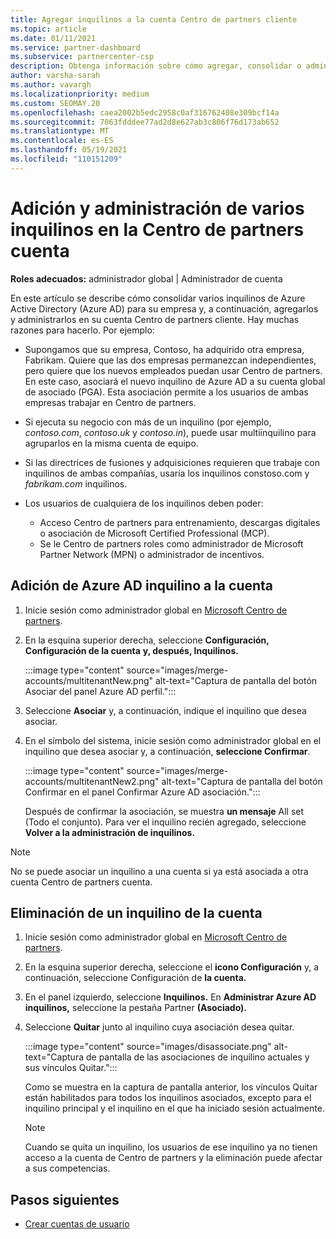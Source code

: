 ```yaml
---
title: Agregar inquilinos a la cuenta Centro de partners cliente
ms.topic: article
ms.date: 01/11/2021
ms.service: partner-dashboard
ms.subservice: partnercenter-csp
description: Obtenga información sobre cómo agregar, consolidar o administrar varios inquilinos de Azure AD en su cuenta de Centro de partners y saber por qué podría querer hacerlo.
author: varsha-sarah
ms.author: vavargh
ms.localizationpriority: medium
ms.custom: SEOMAY.20
ms.openlocfilehash: caea2002b5edc2958c0af316762408e309bcf14a
ms.sourcegitcommit: 7063fdddee77ad2d8e627ab3c806f76d173ab652
ms.translationtype: MT
ms.contentlocale: es-ES
ms.lasthandoff: 05/19/2021
ms.locfileid: "110151209"
---
```

# <a name="add-and-manage-multiple-tenants-in-your-partner-center-account"></a>Adición y administración de varios inquilinos en la Centro de partners cuenta


**Roles adecuados:** administrador global | Administrador de cuenta

En este artículo se describe cómo consolidar varios inquilinos de Azure Active Directory (Azure AD) para su empresa y, a continuación, agregarlos y administrarlos en su cuenta Centro de partners cliente. Hay muchas razones para hacerlo. Por ejemplo:

- Supongamos que su empresa, Contoso, ha adquirido otra empresa, Fabrikam. Quiere que las dos empresas permanezcan independientes, pero quiere que los nuevos empleados puedan usar Centro de partners. En este caso, asociará el nuevo inquilino de Azure AD a su cuenta global de asociado (PGA). Esta asociación permite a los usuarios de ambas empresas trabajar en Centro de partners.

- Si ejecuta su negocio con más de un inquilino (por ejemplo, *contoso.com*, *contoso.uk* y *contoso.in*), puede usar multiinquilino para agruparlos en la misma cuenta de equipo.

- Si las directrices de fusiones y adquisiciones requieren que trabaje  con inquilinos de ambas compañías, usaría los inquilinos constoso.com y *fabrikam.com* inquilinos.

- Los usuarios de cualquiera de los inquilinos deben poder:
    * Acceso Centro de partners para entrenamiento, descargas digitales o asociación de Microsoft Certified Professional (MCP).
    * Se le Centro de partners roles como administrador de Microsoft Partner Network (MPN) o administrador de incentivos.

## <a name="add-an-azure-ad-tenant-to-your-account"></a>Adición de Azure AD inquilino a la cuenta

1. Inicie sesión como administrador global en [Microsoft Centro de partners](https://partner.microsoft.com/dashboard).

1. En la esquina superior derecha, seleccione **Configuración,** **Configuración de la cuenta** **y, después, Inquilinos.**
 
   :::image type="content" source="images/merge-accounts/multitenantNew.png" alt-text="Captura de pantalla del botón Asociar del panel Azure AD perfil."::: 

1. Seleccione **Asociar** y, a continuación, indique el inquilino que desea asociar.

1. En el símbolo del sistema, inicie sesión como administrador global en el inquilino que desea asociar y, a continuación, **seleccione Confirmar**. 

   :::image type="content" source="images/merge-accounts/multitenantNew2.png" alt-text="Captura de pantalla del botón Confirmar en el panel Confirmar Azure AD asociación."::: 

   Después de confirmar la asociación, se muestra **un mensaje** All set (Todo el conjunto). Para ver el inquilino recién agregado, seleccione **Volver a la administración de inquilinos.** 
 
>[!NOTE]
>No se puede asociar un inquilino a una cuenta si ya está asociada a otra cuenta Centro de partners cuenta.


## <a name="remove-a-tenant-from-your-account"></a>Eliminación de un inquilino de la cuenta
 
1. Inicie sesión como administrador global en [Microsoft Centro de partners](https://partner.microsoft.com/dashboard).

1. En la esquina superior derecha, seleccione el **icono Configuración** y, a continuación, seleccione Configuración de **la cuenta.**

1. En el panel izquierdo, seleccione **Inquilinos.** En **Administrar Azure AD inquilinos,** seleccione la pestaña Partner **(Asociado).**
 
1. Seleccione **Quitar** junto al inquilino cuya asociación desea quitar.

   :::image type="content" source="images/disassociate.png" alt-text="Captura de pantalla de las asociaciones de inquilino actuales y sus vínculos Quitar.":::

   Como se muestra en la  captura de pantalla anterior, los vínculos Quitar están habilitados para todos los inquilinos asociados, excepto para el inquilino principal y el inquilino en el que ha iniciado sesión actualmente. 

   > [!NOTE]   
   > Cuando se quita un inquilino, los usuarios de ese inquilino ya no tienen acceso a la cuenta de Centro de partners y la eliminación puede afectar a sus competencias. 

## <a name="next-steps"></a>Pasos siguientes

- [Crear cuentas de usuario](create-user-accounts-and-set-permissions.md)






